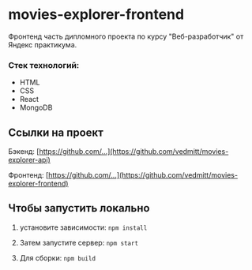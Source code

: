 # movies-explorer-frontend

Фронтенд часть дипломного проекта по курсу "Веб-разработчик" от Яндекс практикума.

### Стек технологий:
- HTML
- CSS
- React
- MongoDB

## Ссылки на проект

Бэкенд: [https://github.com/...](https://github.com/vedmitt/movies-explorer-api)

Фронтенд: [https://github.com/...](https://github.com/vedmitt/movies-explorer-frontend)

## Чтобы запустить локально

1. установите зависимости:
`npm install` 

2. Затем запустите сервер:
`npm start`

3. Для сборки:
`npm build`